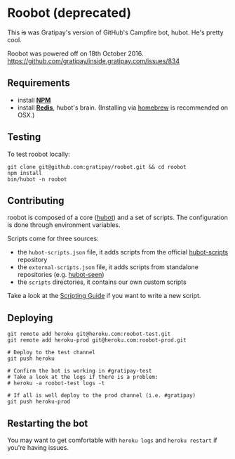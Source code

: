 # Roobot (deprecated)

This ~~is~~ was Gratipay's version of GitHub's Campfire bot, hubot. He's pretty cool. 

Roobot was powered off on 18th October 2016. https://github.com/gratipay/inside.gratipay.com/issues/834

## Requirements

  * install [**NPM**](http://nodejs.org/)
  * install [**Redis**](http://redis.io/topics/quickstart), hubot's brain.
    (Installing via [homebrew](https://github.com/Homebrew/homebrew/wiki/Installation) is recommended on OSX.)

## Testing

To test roobot locally:

	git clone git@github.com:gratipay/roobot.git && cd roobot
	npm install
	bin/hubot -n roobot

## Contributing

roobot is composed of a core ([hubot][]) and a set of scripts. The configuration is
done through environment variables.

Scripts come for three sources:

- the `hubot-scripts.json` file, it adds scripts from the official [hubot-scripts][] repository
- the `external-scripts.json` file, it adds scripts from standalone repositories (e.g. [hubot-seen][])
- the `scripts` directories, it contains our own custom scripts

Take a look at the [Scripting Guide][] if you want to write a new script.

[hubot]: https://github.com/github/hubot
[hubot-scripts]: https://github.com/github/hubot-scripts
[hubot-seen]: https://github.com/gratipay/hubot-seen
[Scripting Guide]: https://github.com/github/hubot/blob/master/docs/scripting.md

## Deploying

	git remote add heroku git@heroku.com:roobot-test.git
	git remote add heroku-prod git@heroku.com:roobot-prod.git

	# Deploy to the test channel
	git push heroku

	# Confirm the bot is working in #gratipay-test
	# Take a look at the logs if there is a problem:
	# heroku -a roobot-test logs -t

	# If all is well deploy to the prod channel (i.e. #gratipay)
	git push heroku-prod

## Restarting the bot

You may want to get comfortable with `heroku logs` and `heroku restart`
if you're having issues.

